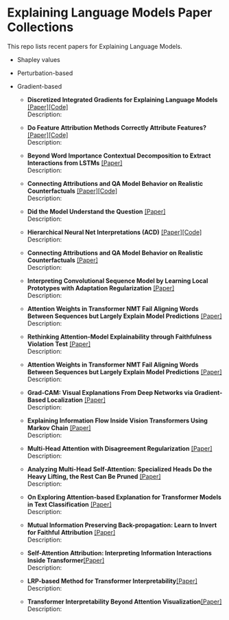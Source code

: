 #  Explaining Language Models Paper Collections
 This repo lists recent papers for Explaining Language Models.

- Shapley values

- Perturbation-based

- Gradient-based

  - **Discretized Integrated Gradients for Explaining Language Models** [[Paper]](https://arxiv.org/pdf/2108.13654.pdf)[[Code]](https://github.com/INK-USC/DIG)<br>Description: 

  - **Do Feature Attribution Methods Correctly Attribute Features?** [[Paper]](https://arxiv.org/pdf/2104.14403.pdf)[[Code]](https://github.com/YilunZhou/feature-attribution-evaluation)<br>Description: 

  - **Beyond Word Importance Contextual Decomposition to Extract Interactions from LSTMs** [[Paper]](https://arxiv.org/pdf/1801.05453.pdf)<br>Description: 

  - **Connecting Attributions and QA Model Behavior on Realistic Counterfactuals** [[Paper]](https://aclanthology.org/2021.emnlp-main.447.pdf)[[Code]](https://github.com/xiye17/EvalQAExpl)<br>Description: 

  - **Did the Model Understand the Question** [[Paper]](https://arxiv.org/pdf/1805.05492.pdf)<br>Description: 

  - **Hierarchical Neural Net Interpretations (ACD)** [[Paper]](https://arxiv.org/pdf/1806.05337.pdf)[[Code]](https://github.com/csinva/hierarchical-dnn-interpretations)<br>Description: 

  - **Connecting Attributions and QA Model Behavior on Realistic Counterfactuals** [[Paper]](https://arxiv.org/pdf/2104.04515.pdf)<br>Description: 

  - **Interpreting Convolutional Sequence Model by Learning Local Prototypes with Adaptation Regularization** [[Paper]](https://dl.acm.org/doi/pdf/10.1145/3459637.3482355?casa_token=8z1dQ2D1CsYAAAAA:71YXiECsS8IcHNi-4Eksyf0UeFDT8XQXG1QQyxndB371KgmhErkR8LNlQAp6qWXnmW5gfgslipw)<br>Description: 

  - **Attention Weights in Transformer NMT Fail Aligning Words Between Sequences but Largely Explain Model Predictions** [[Paper]](https://arxiv.org/pdf/2109.05853.pdf)<br>Description: 

  - **Rethinking Attention-Model Explainability through Faithfulness Violation Test** [[Paper]](https://arxiv.org/pdf/2201.12114.pdf)<br>Description: 
  
  - **Attention Weights in Transformer NMT Fail Aligning Words Between Sequences but Largely Explain Model Predictions** [[Paper]](https://arxiv.org/pdf/2109.05853.pdf)<br>Description: 
  
  - **Grad-CAM: Visual Explanations From Deep Networks via Gradient-Based Localization** [[Paper]](https://openaccess.thecvf.com/content_ICCV_2017/papers/Selvaraju_Grad-CAM_Visual_Explanations_ICCV_2017_paper.pdf)<br>Description: 
  
  - **Explaining Information Flow Inside Vision Transformers Using Markov Chain** [[Paper]](https://openreview.net/pdf?id=TT-cf6QSDaQ)<br>Description: 
  
  - **Multi-Head Attention with Disagreement Regularization** [[Paper]](https://arxiv.org/pdf/1810.10183.pdf)<br>Description: 
  
  - **Analyzing Multi-Head Self-Attention: Specialized Heads Do the Heavy Lifting, the Rest Can Be Pruned** [[Paper]](https://arxiv.org/pdf/1905.09418.pdf?ref=https://githubhelp.com)<br>Description: 
  
  - **On Exploring Attention-based Explanation for Transformer Models in Text Classification** [[Paper]](https://ieeexplore.ieee.org/stamp/stamp.jsp?arnumber=9671639&casa_token=jZTxTSWcw68AAAAA:EOJF6h4voDY4l_E3WGVPaNEi3OkcX2m3yJpyGDIwb1IgH19KvZV08wm8uz7Exm7myWB2luc)<br>Description: 
  
  - **Mutual Information Preserving Back-propagation: Learn to Invert for Faithful Attribution** [[Paper]](https://dl.acm.org/doi/pdf/10.1145/3447548.3467310)<br>Description: 
  
  - **Self-Attention Attribution: Interpreting Information Interactions Inside Transformer**[[Paper]](https://www.aaai.org/AAAI21Papers/AAAI-10151.HaoY.pdf.pdf)<br>Description: 
  
  - **LRP-based Method for Transformer Interpretability**[[Paper]](https://openreview.net/pdf?id=rBHej2zm2AK)<br>Description: 
  
  - **Transformer Interpretability Beyond Attention Visualization**[[Paper]](https://openaccess.thecvf.com/content/CVPR2021/papers/Chefer_Transformer_Interpretability_Beyond_Attention_Visualization_CVPR_2021_paper.pdf)<br>Description: 
  
    
    
    

